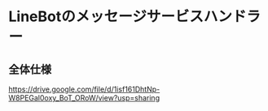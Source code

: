 # LineBotのメッセージサービスハンドラー

## 全体仕様

https://drive.google.com/file/d/1isf161DhtNp-W8PEGal0oxy_BoT_ORoW/view?usp=sharing